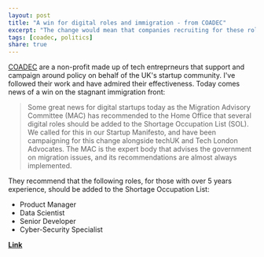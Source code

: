 ```yaml
---
layout: post
title: "A win for digital roles and immigration - from COADEC"
excerpt: "The change would mean that companies recruiting for these roles would not have to meet the ‘resident labour market test’"
tags: [coadec, politics]
share: true
---
```


[COADEC](http://www.coadec.com/) are a non-profit made up of tech entreprneurs that support and campaign around policy on behalf of the UK's startup community. I've followed their work and have admired their effectiveness. Today comes news of a win on the stagnant immigration front:

> Some great news for digital startups today as the Migration Advisory Committee (MAC) has recommended to the Home Office that several digital roles should be added to the Shortage Occupation List (SOL). We called for this in our Startup Manifesto, and have been campaigning for this change alongside techUK and Tech London Advocates.  The MAC is the expert body that advises the government on migration issues, and its recommendations are almost always implemented. 

They recommend that the following roles, for those with over 5 years experience, should be added to the Shortage Occupation List:

* Product Manager
* Data Scientist
* Senior Developer
* Cyber-Security Specialist

**[Link](http://www.coadec.com/some-good-news-on-immigration/)**